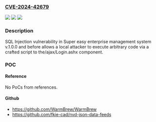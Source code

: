 ### [CVE-2024-42679](https://cve.mitre.org/cgi-bin/cvename.cgi?name=CVE-2024-42679)
![](https://img.shields.io/static/v1?label=Product&message=n%2Fa&color=blue)
![](https://img.shields.io/static/v1?label=Version&message=n%2Fa&color=blue)
![](https://img.shields.io/static/v1?label=Vulnerability&message=n%2Fa&color=brighgreen)

### Description

SQL Injection vulnerability in Super easy enterprise management system v.1.0.0 and before allows a local attacker to execute arbitrary code via a crafted script to the/ajax/Login.ashx component.

### POC

#### Reference
No PoCs from references.

#### Github
- https://github.com/WarmBrew/WarmBrew
- https://github.com/fkie-cad/nvd-json-data-feeds

